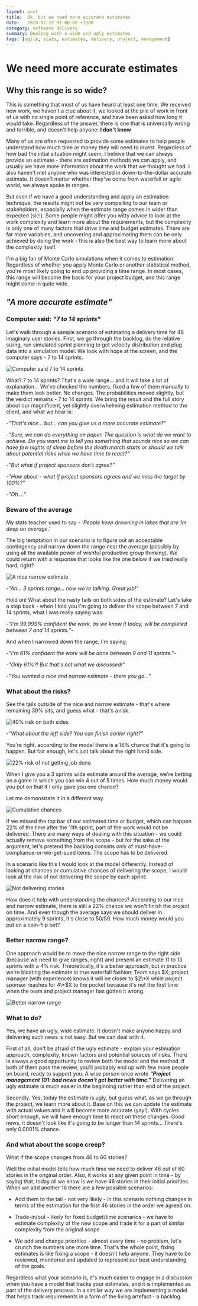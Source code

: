 ```yaml
---
layout: post
title:  Ok, but we need more accurate estimates
date:   2018-02-22 01:00:00 +1100
category: software delivery
summary: Dealing with a wide and ugly estimates
tags: [agile, stats, estimates, delivery, project, management]
---
```


# We need more accurate estimates

## Why this range is so wide?

This is something that most of us have heard at least one time. We received new work, we haven't a clue about it, we looked at the pile of work in front of us with no single point of reference, and have been asked how long it would take. Regardless of the answer, there is one that is universally wrong and terrible, and doesn't help anyone: **I don't know**

Many of us are often requested to provide some estimates to help people understand how much time or money they will need to invest. Regardless of how bad the intial situation might seem, I believe that we can always provide an estimate - there are estimation methods we can apply, and usually we have more information about the work that we thought we had. I also haven't met anyone who was interested in down-to-the-dollar accurate estimate. It doesn't matter whether they've come from waterfall or agile world, we always spoke in ranges.

But even if we have a good understanding and apply an estimation technique, the results might not be very compelling to our team or stakeholders, especially when the estimate range comes in wider than expected (sic!). Some people might offer you witty advice to look at the work complexity and learn more about the requirements, but the complexity is only one of many factors that drive time and budget estimates. There are far more variables, and uncovering and approximating them can be only achieved by doing the work - this is also the best way to learn more about the complexity itself.

I'm a big fan of Monte Carlo simulations when it comes to estimation. Regardless of whether you apply Monte Carlo or another statistical method, you're most likely going to end up providing a time range. In most cases, this range will become the basis for your project budget, and this range might come in quite wide.

## _"A more accurate estimate"_

### Computer said: _"7 to 14 sprints"_

Let's walk through a sample scenario of estimating a delivery time for 46 imaginary user stories. First, we go through the backlog, do the relative sizing, run simulated sprint planning to get velocity distribution and plug data into a simulation model. We look with hope at the screen, and the computer says - 7 to 14 sprints.

![Computer said 7 to 14 sprints](../img/2018-02-22-estimates/chance-deliver-stories.PNG)

What? 7 to 14 sprints? That's a wide range... and it will take a lot of explanation... We've checked the numbers, fixed a few of them manually to make them look better. No changes. The probabilities moved slightly, but the verdict remains - 7 to 14 sprints. We bring the result and the full story about our magnificent, yet slightly overwhelming estimation method to the client, and what we hear is:

_-"That's nice... but... can you give us a more accurate estimate?"_

_-"Sure, we can do everything on paper. The question is what do we want to achieve. Do you want me to tell you something that sounds nice so we can have few nights of sleep before the death march starts or should we talk about potential risks while we have time to react?"_

_-"But what if project sponsors don't agree?"_

_-"How about - what if project sponsors agrees and we miss the target by 100%?"_

_-"Oh...."_

### Beware of the average

My stats teacher used to say - _'People keep drowning in lakes that are 1m deep on average.'_

The big temptation in our scenario is to figure out an acceptable contingency and narrow down the range near the average (possibly by using all the available power of wishful productive group thinking). We could return with a response that looks like the one below if we tried really hard, right?

![A nice narrow estimate](../img/2018-02-22-estimates/chance-deliver-stories-smaller-range.png)

_-"Ah... 3 sprints range... now we're talking. Great job!"_

Hold on! What about the nasty tails on both sides of the estimate? Let's take a step back - when I told you I'm going to deliver the scope between 7 and 14 sprints, what I was really saying was:

_-"I'm 99.999% confident the work, as we know it today, will be completed between 7 and 14 sprints."-_

And when I narrowed down the range, I'm saying:

_-"I'm 61% confident the work will be done between 9 and 11 sprints."-_

_-"Only 61%?! But that's not what we discussed!"_

_-"You wanted a nice and narrow estimate - there you go..."_

### What about the risks?

See the tails outside of the nice and narrow estimate - that's where remaining 39% sits, and guess what - that's a risk.

![40% risk on both sides](../img/2018-02-22-estimates/chance-deliver-stories-risk.png)

_-"What about the left side? You can finish earlier right?"_

You're right, according to the model there is a 16% chance that it's going to happen. But fair enough, let's just talk about the right hand side.

![22% risk of not getting job done](../img/2018-02-22-estimates/chance-deliver-stories-risk2.png)

When I give you a 3 sprints wide estimate around the average, we're betting on a game in which you can win 4 out of 5 times. How much money would you put on that if I only gave you one chance?

Let me demonstrate it in a different way.

![Cumulative chances](../img/2018-02-22-estimates/chance-deliver-stories-cummulative-risk.png)

If we missed the top bar of our estimated time or budget, which can happen 22% of the time after the 11th sprint, part of the work would not be delivered. There are many ways of dealing with this situation - we could actually remove something from the scope - but for the sake of the argument, let's pretend the backlog consists only of must-have-compliance-or-we-get-sued items. The scope has to be delivered.

In a scenario like this I would look at the model differently. Instead of looking at chances or cumulative chances of delivering the scope, I would look at the risk of not delivering the scope by each sprint:

![Not delivering stories](../img/2018-02-22-estimates/chance-not-deliver-stories-cummulative.PNG)

How does it help with understanding the chances? According to our nice and narrow estimate, there is still a 22% chance we won't finish the project on time. And even though the average says we should deliver in approximately 9 sprints, it's close to 50/50. How much money would you put on a coin-flip bet?

### Better narrow range?

One approach would be to move the nice narrow range to the right side (because we need to give ranges, right) and present an estimate 11 to 13 sprints with a 4% risk. Theoretically, it's a better approach, but in practice we're bloating the estimate in true waterfall fashion: Team says $X; project manager (with experience) knows it will be closer to $2\*X while project sponsor reaches for 4\*$X to the pocket because it's not the first time when the team and project manager has gotten it wrong.

![Better narrow range](../img/2018-02-22-estimates/chance-deliver-stories-range-better.png)

### What to do?

Yes, we have an ugly, wide estimate. It doesn't make anyone happy and delivering such news is not easy. But we can deal with it.

First of all, don't be afraid of the ugly estimate - explain your estimation approach, complexity, known factors and potential sources of risks. There is always a good opportunity to review both the model and the method. If both of them pass the review, you'll probably end up with few more people on board, ready to support you. A wise person once wrote ***"Project management 101: bad news doesn't get better with time."*** Delivering an ugly estimate is much easier in the beginning rather than end of the project.

Secondly. Yes, today the estimate is ugly, but guess what, as we go through the project, we learn more about it. Base on this we can update the estimate with actual values and it will become more accurate (yay!). With cycles short enough, we will have enough time to react on these changes. Good news, it doesn't look like it's going to be longer than 14 sprints... There's only 0.0001% chance.

### And what about the scope creep?

What if the scope changes from 46 to 60 stories?

Well the initial model tells how much time we need to deliver 46 out of 60 stories in the original order. Also, it works at any given point in time - by saying that, today all we know is we have 46 stories in their initial priorities. When we add another 16 there are a few possible scenarios:

- Add them to the tail - not very likely - in this scenario nothing changes in terms of the estimation  for the first 46 stories in the order we agreed on.

- Trade-in/out - likely for fixed budget/time scenarios - we have to estimate complexity of the new scope and trade it for a part of similar complexity from the original scope

- We add and change priorities - almost every time - no problem, let's crunch the numbers one more time. That's the whole point, fixing estimates is like fixing a scope - it doesn't help anyone. They have to be reviewed, monitored and updated to represent our best understanding of the goals.

Regardless what your scenario is, it's much easier to engage in a discussion when you have a model that tracks your estimates, and it is implemented as part of the delivery process. In a similar way we are  implementing a model that helps track requirements in a form of the living artefact - a backlog.
